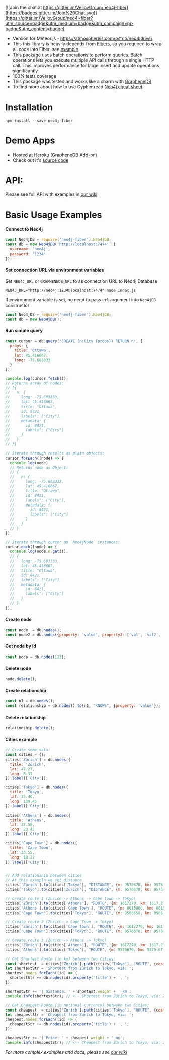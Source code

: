 [![Join the chat at https://gitter.im/VeliovGroup/neo4j-fiber](https://badges.gitter.im/Join%20Chat.svg)](https://gitter.im/VeliovGroup/neo4j-fiber?utm_source=badge&utm_medium=badge&utm_campaign=pr-badge&utm_content=badge)

 - Version for Meteor.js - https://atmospherejs.com/ostrio/neo4jdriver
 - This this library is heavily depends from [Fibers](https://www.npmjs.com/package/fibers), so you required to wrap all code into Fiber, see [example](https://github.com/VeliovGroup/neo4j-fiber/blob/master/example.js)
 - This package uses [batch operations](http://neo4j.com/docs/rest-docs/3.1/#rest-api-batch-ops) to perform queries. Batch operations lets you execute multiple API calls through a single HTTP call. This improves performance for large insert and update operations significantly
 - 100% tests coverage
 - This package was tested and works like a charm with [GrapheneDB](http://www.graphenedb.com)
 - To find more about how to use Cypher read [Neo4j cheat sheet](https://neo4j.com/docs/cypher-refcard/3.1/)

Installation
=======
```shell
npm install --save neo4j-fiber
```

Demo Apps
=======
 - Hosted at [Heroku (GrapheneDB Add-on)](http://neo4j-graph.herokuapp.com)
 - Check out it's [source code](https://github.com/VeliovGroup/neo4j-demo)

API:
=======
Please see full API with examples in [our wiki](https://github.com/VeliovGroup/neo4j-fiber/wiki)


Basic Usage Examples
=======
#### Connect to Neo4j
```js
const Neo4jDB = require('neo4j-fiber').Neo4jDB;
const db = new Neo4jDB('http://localhost:7474', {
  username: 'neo4j',
  password: '1234'
});
```

#### Set connection URL via environment variables
Set `NEO4J_URL` or `GRAPHENEDB_URL` to as connection URL to Neo4j Database
```shell
NEO4J_URL="http://neo4j:1234@localhost:7474" node index.js
```

If environment variable is set, no need to pass `url` argument into `Neo4jDB` constructor
```js
const Neo4jDB = require('neo4j-fiber').Neo4jDB;
const db = new Neo4jDB();
```


#### Run simple query
```js
const cursor = db.query('CREATE (n:City {props}) RETURN n', {
  props: {
    title: 'Ottawa',
    lat: 45.416667,
    long: -75.683333
  }
});

console.log(cursor.fetch());
// Returns array of nodes:
// [{
//   n: {
//     long: -75.683333,
//     lat: 45.416667,
//     title: "Ottawa",
//     id: 8421,
//     labels": ["City"],
//     metadata: {
//       id: 8421,
//       labels": ["City"]
//     }
//   }
// }]

// Iterate through results as plain objects:
cursor.forEach((node) => {
  console.log(node)
  // Returns node as Object:
  // {
  //   n: {
  //     long: -75.683333,
  //     lat: 45.416667,
  //     title: "Ottawa",
  //     id: 8421,
  //     labels": ["City"],
  //     metadata: {
  //       id: 8421,
  //       labels": ["City"]
  //     }
  //   }
  // }
});

// Iterate through cursor as `Neo4jNode` instances:
cursor.each((node) => {
  console.log(node.n.get());
  // {
  //   long: -75.683333,
  //   lat: 45.416667,
  //   title: "Ottawa",
  //   id: 8421,
  //   labels": ["City"],
  //   metadata: {
  //     id: 8421,
  //     labels": ["City"]
  //   }
  // }
});
```

#### Create node
```js
const node  = db.nodes();
const node2 = db.nodes({property: 'value', property2: ['val', 'val2', 'val3']});
```

#### Get node by id
```js
const node = db.nodes(123);
```

#### Delete node
```js
node.delete();
```

#### Create relationship
```js
const n1 = db.nodes();
const relationship = db.nodes().to(n1, "KNOWS", {property: 'value'});
```

#### Delete relationship
```js
relationship.delete();
```

#### Cities example
```js
// Create some data:
const cities = {};
cities['Zürich'] = db.nodes({
  title: 'Zürich',
  lat: 47.27,
  long: 8.31
}).label(['City']);

cities['Tokyo'] = db.nodes({
  title: 'Tokyo',
  lat: 35.40,
  long: 139.45
}).label(['City']);

cities['Athens'] = db.nodes({
  title: 'Athens',
  lat: 37.58,
  long: 23.43
}).label(['City']);

cities['Cape Town'] = db.nodes({
  title: 'Cape Town',
  lat: 33.55,
  long: 18.22
}).label(['City']);


// Add relationship between cities
// At this example we set distance
cities['Zürich'].to(cities['Tokyo'], "DISTANCE", {m: 9576670, km: 9576.67, mi: 5950.67});
cities['Tokyo'].to(cities['Zürich'], "DISTANCE", {m: 9576670, km: 9576.67, mi: 5950.67});

// Create route 1 (Zürich -> Athens -> Cape Town -> Tokyo)
cities['Zürich'].to(cities['Athens'], "ROUTE", {m: 1617270, km: 1617.27, mi: 1004.93, price: 50});
cities['Athens'].to(cities['Cape Town'], "ROUTE", {m: 8015080, km: 8015.08, mi: 4980.34, price: 500});
cities['Cape Town'].to(cities['Tokyo'], "ROUTE", {m: 9505550, km: 9505.55, mi: 5906.48, price: 850});

// Create route 2 (Zürich -> Cape Town -> Tokyo)
cities['Zürich'].to(cities['Cape Town'], "ROUTE", {m: 1617270, km: 1617.27, mi: 1004.93, price: 550});
cities['Cape Town'].to(cities['Tokyo'], "ROUTE", {m: 9576670, km: 9576.67, mi: 5950.67, price: 850});

// Create route 3 (Zürich -> Athens -> Tokyo)
cities['Zürich'].to(cities['Athens'], "ROUTE", {m: 1617270, km: 1617.27, mi: 1004.93, price: 50});
cities['Athens'].to(cities['Tokyo'], "ROUTE", {m: 9576670, km: 9576.67, mi: 5950.67, price: 850});

// Get Shortest Route (in km) between two Cities:
const shortest  = cities['Zürich'].path(cities['Tokyo'], "ROUTE", {cost_property: 'km', algorithm: 'dijkstra'})[0];
let shortestStr = 'Shortest from Zürich to Tokyo, via: ';
shortest.nodes.forEach((id) => {
  shortestStr += db.nodes(id).property('title') + ', ';
});

shortestStr += '| Distance: ' + shortest.weight + ' km';
console.info(shortestStr); // <-- Shortest from Zürich to Tokyo, via: Zürich, Cape Town, Tokyo, | Distance: 11122.82 km

// Get Cheapest Route (in notional currency) between two Cities:
const cheapest  = cities['Zürich'].path(cities['Tokyo'], "ROUTE", {cost_property: 'price', algorithm: 'dijkstra'})[0];
let cheapestStr = 'Cheapest from Zürich to Tokyo, via: ';
cheapest.nodes.forEach((id) => {
  cheapestStr += db.nodes(id).property('title') + ', ';
});

cheapestStr += '| Price: ' + cheapest.weight + ' nc';
console.info(cheapestStr); // <-- Cheapest from Zürich to Tokyo, via: Zürich, Athens, Tokyo, | Price: 900 nc
```

*For more complex examples and docs, please see [our wiki](https://github.com/VeliovGroup/neo4j-fiber/wiki)*